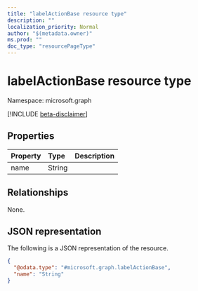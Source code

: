 ```yaml
---
title: "labelActionBase resource type"
description: ""
localization_priority: Normal
author: "$(metadata.owner)"
ms.prod: ""
doc_type: "resourcePageType"
---
```


# labelActionBase resource type

Namespace: microsoft.graph

[!INCLUDE [beta-disclaimer](../../includes/beta-disclaimer.md)]

## Properties

| Property | Type   | Description |
| :------- | :----- | :---------- |
| name     | String |             |

## Relationships

None.

## JSON representation

The following is a JSON representation of the resource.

<!-- {
  "blockType": "resource",
  "@odata.type": "microsoft.graph.labelActionBase",
}
-->

```json
{
  "@odata.type": "#microsoft.graph.labelActionBase",
  "name": "String"
}
```
